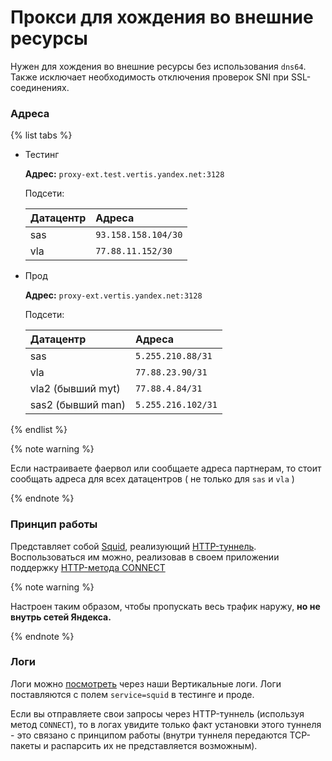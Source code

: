 # Прокси для хождения во внешние ресурсы

Нужен для хождения во внешние ресурсы без использования `dns64`. Также исключает необходимость отключения проверок SNI при SSL-соединениях.

### Адреса
{% list tabs %}

- Тестинг

  **Адрес:** `proxy-ext.test.vertis.yandex.net:3128`

  Подсети:

  Датацентр | Адреса
  :--- | :---
  sas | `93.158.158.104/30`
  vla | `77.88.11.152/30`

- Прод

  **Адрес:** `proxy-ext.vertis.yandex.net:3128`

  Подсети:

  Датацентр | Адреса
  :--- | :---
  sas | `5.255.210.88/31`
  vla | `77.88.23.90/31`
  vla2 (бывший myt) | `77.88.4.84/31`
  sas2 (бывший man) | `5.255.216.102/31`

{% endlist %}

{% note warning %}

Если настраиваете фаервол или сообщаете адреса партнерам, то стоит сообщать адреса для всех датацентров ( не только для `sas` и `vla` )

{% endnote %}

### Принцип работы
Представляет собой [Squid](https://github.com/squid-cache/squid), реализующий [HTTP-туннель](https://en.wikipedia.org/wiki/HTTP_tunnel).
Воспользоваться им можно, реализовав в своем приложении поддержку [HTTP-метода CONNECT](https://en.wikipedia.org/wiki/HTTP_tunnel#HTTP_CONNECT_method)

{% note warning %}

Настроен таким образом, чтобы пропускать весь трафик наружу, **но не внутрь сетей Яндекса.**

{% endnote %}

### Логи
Логи можно [посмотреть](../observability/logs/quick-start.md#chtenie) через наши Вертикальные логи.
Логи поставляются с полем `service=squid` в тестинге и проде.

Если вы отправляете свои запросы через HTTP-туннель (используя метод `CONNECT`), то в логах увидите только факт установки этого туннеля - это связано с принципом работы (внутри туннеля передаются TCP-пакеты и распарсить их не представляется возможным).

